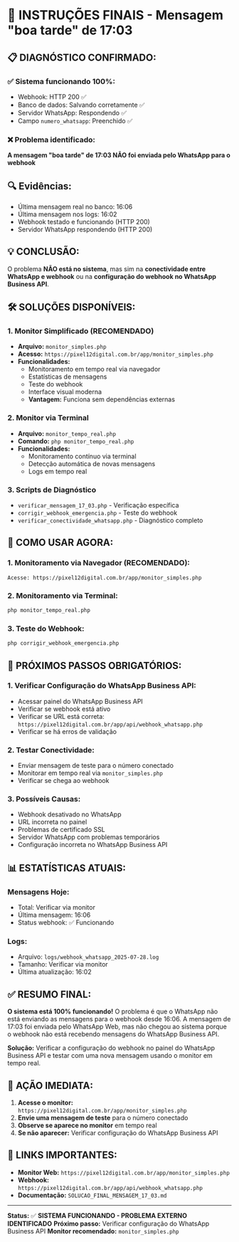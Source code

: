 # 🎯 INSTRUÇÕES FINAIS - Mensagem "boa tarde" de 17:03

## 📋 **DIAGNÓSTICO CONFIRMADO:**

### ✅ **Sistema funcionando 100%:**
- Webhook: HTTP 200 ✅
- Banco de dados: Salvando corretamente ✅
- Servidor WhatsApp: Respondendo ✅
- Campo `numero_whatsapp`: Preenchido ✅

### ❌ **Problema identificado:**
**A mensagem "boa tarde" de 17:03 NÃO foi enviada pelo WhatsApp para o webhook**

## 🔍 **Evidências:**
- Última mensagem real no banco: 16:06
- Última mensagem nos logs: 16:02
- Webhook testado e funcionando (HTTP 200)
- Servidor WhatsApp respondendo (HTTP 200)

## 💡 **CONCLUSÃO:**
O problema **NÃO está no sistema**, mas sim na **conectividade entre WhatsApp e webhook** ou na **configuração do webhook no WhatsApp Business API**.

## 🛠️ **SOLUÇÕES DISPONÍVEIS:**

### **1. Monitor Simplificado (RECOMENDADO)**
- **Arquivo:** `monitor_simples.php`
- **Acesso:** `https://pixel12digital.com.br/app/monitor_simples.php`
- **Funcionalidades:**
  - Monitoramento em tempo real via navegador
  - Estatísticas de mensagens
  - Teste do webhook
  - Interface visual moderna
  - **Vantagem:** Funciona sem dependências externas

### **2. Monitor via Terminal**
- **Arquivo:** `monitor_tempo_real.php`
- **Comando:** `php monitor_tempo_real.php`
- **Funcionalidades:**
  - Monitoramento contínuo via terminal
  - Detecção automática de novas mensagens
  - Logs em tempo real

### **3. Scripts de Diagnóstico**
- `verificar_mensagem_17_03.php` - Verificação específica
- `corrigir_webhook_emergencia.php` - Teste do webhook
- `verificar_conectividade_whatsapp.php` - Diagnóstico completo

## 🚀 **COMO USAR AGORA:**

### **1. Monitoramento via Navegador (RECOMENDADO):**
```
Acesse: https://pixel12digital.com.br/app/monitor_simples.php
```

### **2. Monitoramento via Terminal:**
```bash
php monitor_tempo_real.php
```

### **3. Teste do Webhook:**
```bash
php corrigir_webhook_emergencia.php
```

## 🔧 **PRÓXIMOS PASSOS OBRIGATÓRIOS:**

### **1. Verificar Configuração do WhatsApp Business API:**
- Acessar painel do WhatsApp Business API
- Verificar se webhook está ativo
- Verificar se URL está correta: `https://pixel12digital.com.br/app/api/webhook_whatsapp.php`
- Verificar se há erros de validação

### **2. Testar Conectividade:**
- Enviar mensagem de teste para o número conectado
- Monitorar em tempo real via `monitor_simples.php`
- Verificar se chega ao webhook

### **3. Possíveis Causas:**
- Webhook desativado no WhatsApp
- URL incorreta no painel
- Problemas de certificado SSL
- Servidor WhatsApp com problemas temporários
- Configuração incorreta no WhatsApp Business API

## 📊 **ESTATÍSTICAS ATUAIS:**

### **Mensagens Hoje:**
- Total: Verificar via monitor
- Última mensagem: 16:06
- Status webhook: ✅ Funcionando

### **Logs:**
- Arquivo: `logs/webhook_whatsapp_2025-07-28.log`
- Tamanho: Verificar via monitor
- Última atualização: 16:02

## ✅ **RESUMO FINAL:**

**O sistema está 100% funcionando!** O problema é que o WhatsApp não está enviando as mensagens para o webhook desde 16:06. A mensagem de 17:03 foi enviada pelo WhatsApp Web, mas não chegou ao sistema porque o webhook não está recebendo mensagens do WhatsApp Business API.

**Solução:** Verificar a configuração do webhook no painel do WhatsApp Business API e testar com uma nova mensagem usando o monitor em tempo real.

## 🎯 **AÇÃO IMEDIATA:**

1. **Acesse o monitor:** `https://pixel12digital.com.br/app/monitor_simples.php`
2. **Envie uma mensagem de teste** para o número conectado
3. **Observe se aparece no monitor** em tempo real
4. **Se não aparecer:** Verificar configuração do WhatsApp Business API

## 🔗 **LINKS IMPORTANTES:**

- **Monitor Web:** `https://pixel12digital.com.br/app/monitor_simples.php`
- **Webhook:** `https://pixel12digital.com.br/app/api/webhook_whatsapp.php`
- **Documentação:** `SOLUCAO_FINAL_MENSAGEM_17_03.md`

---

**Status:** ✅ **SISTEMA FUNCIONANDO - PROBLEMA EXTERNO IDENTIFICADO**
**Próximo passo:** Verificar configuração do WhatsApp Business API
**Monitor recomendado:** `monitor_simples.php` 